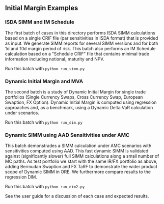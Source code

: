 ## Initial Margin Examples

### ISDA SIMM and IM Schedule

The first batch of cases in this directory performs ISDA SIMM calculations
based on a single CRIF file (par sensitivities in ISDA format) that is
provided as input. We generate SIMM reports for several SIMM versions
and for both 1d and 10d margin period of risk. This batch also performs an
IM Schedule calculation based on a "Schedule CRIF" file that contains minimal
trade information including notional, maturity and NPV.

Run this batch with <code>python run_simm.py</code>


### Dynamic Initial Margin and MVA

The second batch is a study of Dynamic Initial Margin for single trade portfolios
(Single Currency Swaps, Cross Currency Swap, European Swaption, FX Option).
Dynamic Initial Margin is computed using regression approaches and, as a
benchmark, using a Dynamic Delta VaR calculation under scenarios.

Run this batch with <code>python run_dim.py</code>


### Dynamic SIMM using AAD Sensitivities under AMC

This batch demonstrades a SIMM calculation under AMC scenarios with sensitivities
computed using AAD. This fast dynamic SIMM is validated against
(significantly slower) full SIMM calculations along a small number of MC paths.
As test portfolio we start with the same IR/FX portfolio as above, adding
Bermudan Swaption and FX TaRF to demonstrate the wider product scope of
Dynamic SIMM in ORE. We furthermore compare results to the regression DIM.

Run this batch with <code>python run_dim2.py</code>

See the user guide for a discussion of each case and expected results.

